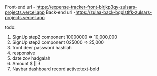 Front-end url - https://expense-tracker-front-blrjkp3qy-zulsars-projects.vercel.app
Back-end url -https://zulaa-back-bqplstlfk-zulsars-projects.vercel.app 



todo: 
1. SignUp step2 component 10000000 => 10,000,000
2. SignUp step2 component 025000 => 25,000
3. front deer password hashlah
4. responsive
5. date   zov hadgalah
6. Amount $ || ₮
7. Navbar dashboard record active:text-bold
